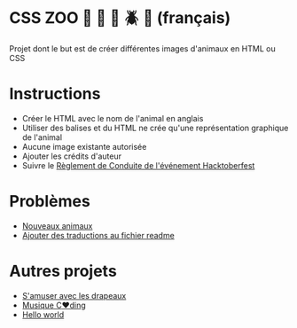 # CSS ZOO :pig: :frog: :bee: :beetle: :lion: (français)

Projet dont le but est de créer différentes images d'animaux en HTML ou CSS

# Instructions

+ Créer le HTML avec le nom de l'animal en anglais
+ Utiliser des balises et du HTML ne crée qu'une représentation graphique de l'animal
+ Aucune image existante autorisée
+ Ajouter les crédits d'auteur
+ Suivre le [Règlement de Conduite de l'événement Hacktoberfest](https://docs.google.com/document/d/1gFKOhyUqMZzrZcbq8A_TpO5x9J9HK6agv70awCH8pyI/edit)

# Problèmes

+ [Nouveaux animaux](https://github.com/xaca/css_zoo/issues/2)
+ [Ajouter des traductions au fichier readme](https://github.com/xaca/css_zoo/issues/1) 

# Autres projets

+ [S'amuser avec les drapeaux](https://github.com/xaca/juego_banderas)
+ [Musique C:heart:ding](https://github.com/xaca/coding-music)
+ [Hello world](https://github.com/xaca/holamundo.co) 
